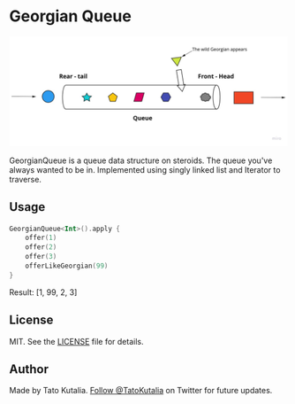 # Georgian Queue

![Banner](images/banner.jpeg)

GeorgianQueue is a queue data structure on steroids. The queue you've always wanted to be in.
Implemented using singly linked list and Iterator to traverse.

## Usage
```kotlin
GeorgianQueue<Int>().apply {
    offer(1)
    offer(2)
    offer(3)
    offerLikeGeorgian(99)
}
```
Result: [1, 99, 2, 3]


## License

MIT. See the [LICENSE](/LICENSE) file for details.

## Author

Made by Tato Kutalia. [Follow @TatoKutalia](https://www.twitter.com/tatokutalia) on Twitter for future updates.